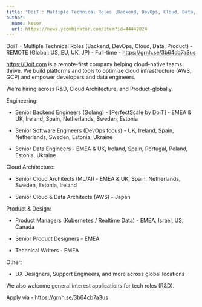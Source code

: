 ```yaml
---
title: "DoiT : Multiple Technical Roles (Backend, DevOps, Cloud, Data, Product)"
author:
  name: kesor
  url: https://news.ycombinator.com/item?id=44442024
---
```


<JobNavigation />

DoiT - Multiple Technical Roles (Backend, DevOps, Cloud, Data, Product) - REMOTE (Global: US, EU, UK, JP) - Full-time - <a href="https:&#x2F;&#x2F;grnh.se&#x2F;3b64cb7a3us" rel="nofollow">https:&#x2F;&#x2F;grnh.se&#x2F;3b64cb7a3us</a>

<a href="https:&#x2F;&#x2F;Doit.com" rel="nofollow">https:&#x2F;&#x2F;Doit.com</a> is a remote-first company helping cloud-native teams thrive. We build platforms and tools to optimize cloud infrastructure (AWS, GCP) and empower developers and data engineers.

We&#x27;re hiring across R&amp;D, Cloud Architecture, and Product-globally.

Engineering:

- Senior Backend Engineers (Golang) - [PerfectScale by DoiT] - EMEA &amp; UK, Ireland, Spain, Netherlands, Sweden, Estonia

- Senior Software Engineers (DevOps focus) - UK, Ireland, Spain, Netherlands, Sweden, Estonia, Ukraine

- Senior Data Engineers - EMEA &amp; UK, Ireland, Spain, Portugal, Poland, Estonia, Ukraine

Cloud Architecture:

- Senior Cloud Architects (ML&#x2F;AI) - EMEA &amp; UK, Spain, Netherlands, Sweden, Estonia, Ireland

- Senior Cloud &amp; Data Architects (AWS) - Japan

Product &amp; Design:

- Product Managers (Kubernetes &#x2F; Realtime Data) - EMEA, Israel, US, Canada

- Senior Product Designers - EMEA

- Technical Writers - EMEA

Other:

- UX Designers, Support Engineers, and more across global locations

We also welcome general interest applications for tech roles (R&amp;D).

Apply via - <a href="https:&#x2F;&#x2F;grnh.se&#x2F;3b64cb7a3us" rel="nofollow">https:&#x2F;&#x2F;grnh.se&#x2F;3b64cb7a3us</a>
<JobApplication />
